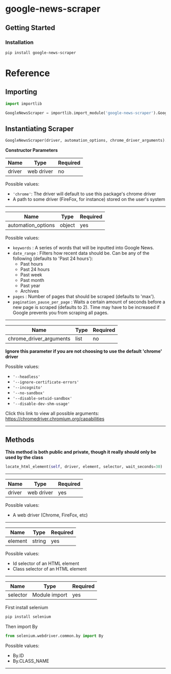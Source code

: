 # google-news-scraper

## Getting Started

### Installation

```bash
pip install google-news-scraper
```

# Reference

## Importing

```Python
import importlib

GoogleNewsScraper = importlib.import_module('google-news-scraper').GoogleNewsScraper
```

## Instantiating Scraper

```Python
GoogleNewsScraper(driver, automation_options, chrome_driver_arguments).scrape()
```

**Constructor Parameters**

| Name   | Type       | Required |
| ------ | ---------- | -------- |
| driver | web driver | no       |

Possible values:

- `'chrome'`: The driver will default to use this package's chrome driver
- A path to some driver (FireFox, for instance) stored on the user's system

---

| Name               | Type   | Required |
| ------------------ | ------ | -------- |
| automation_options | object | yes      |

Possible values:

- `keywords` : A series of words that will be inputted into Google News.
- `date_range` : Filters how recent data should be. Can be any of the following (defaults to 'Past 24 hours'):
  - Past hours
  - Past 24 hours
  - Past week
  - Past month
  - Past year
  - Archives
- `pages` : Number of pages that should be scraped (defaults to 'max').
- `pagination_pause_per_page` : Waits a certain amount of seconds before a new page is scraped (defaults to 2). Time may have to be increased if Google prevents you from scraping all pages.

---

| Name                    | Type | Required |
| ----------------------- | ---- | -------- |
| chrome_driver_arguments | list | no       |

**Ignore this parameter if you are not choosing to use the default 'chrome' driver**

Possible values:

- `'--headless'`
- `'--ignore-certificate-errors'`
- `'--incognito'`
- `'--no-sandbox'`
- `'--disable-setuid-sandbox'`
- `'--disable-dev-shm-usage'`

Click this link to view all possible arguments: https://chromedriver.chromium.org/capabilities

---

## Methods

**This method is both public and private, though it really should only be used by the class**

```Python
locate_html_element(self, driver, element, selector, wait_seconds=30)
```

---

| Name   | Type       | Required |
| ------ | ---------- | -------- |
| driver | web driver | yes      |

Possible values:

- A web driver (Chrome, FireFox, etc)

---

| Name    | Type   | Required |
| ------- | ------ | -------- |
| element | string | yes      |

Possible values:

- Id selector of an HTML element
- Class selector of an HTML element

---

| Name     | Type          | Required |
| -------- | ------------- | -------- |
| selector | Module import | yes      |

First install selenium

```bash
pip install selenium
```

Then import By

```Python
from selenium.webdriver.common.by import By
```

Possible values:

- By.ID
- By.CLASS_NAME

---

